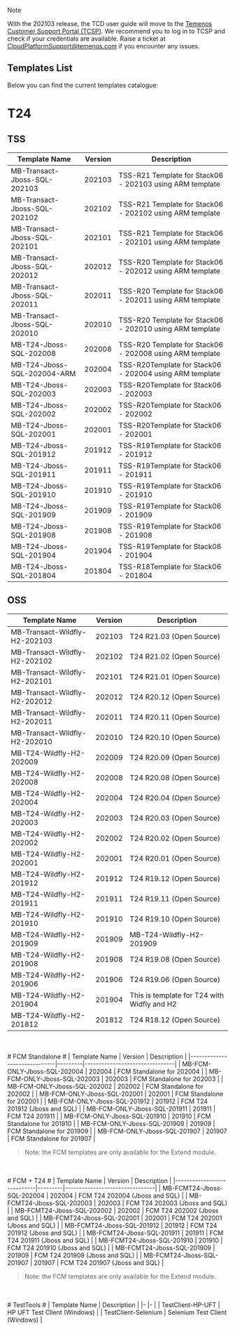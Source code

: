 > [!Note]
>  With the 202103 release, the TCD user guide will move to the [Temenos Customer Support Portal (TCSP)](https://tcsp.temenos.com/TCD/Modules/TemenosContinuousDeployment/Overview/Overview.htm). We recommend you to log in to TCSP and check if your credentials are available. Raise a ticket at [CloudPlatformSupport@temenos.com](CloudPlatformSupport@temenos.com) if you encounter any issues.

## Templates List ##


Below you can find the current templates catalogue: 

# T24   #
## TSS ##
| Template   Name              | Version | Description                                                |
|------------------------------|---------|------------------------------------------------------------|
| MB-Transact-Jboss-SQL-202103 | 202103  | TSS-R21   Template for Stack06 - 202103 using ARM template |
| MB-Transact-Jboss-SQL-202102 | 202102  | TSS-R21   Template for Stack06 - 202102 using ARM template |
| MB-Transact-Jboss-SQL-202101 | 202101  | TSS-R21   Template for Stack06 - 202101 using ARM template |
| MB-Transact-Jboss-SQL-202012 | 202012  | TSS-R20 Template for Stack06 - 202012 using ARM   template |
| MB-Transact-Jboss-SQL-202011 | 202011  | TSS-R20 Template for Stack06 - 202011 using ARM   template |
| MB-Transact-Jboss-SQL-202010 | 202010  | TSS-R20 Template for Stack06 - 202010 using ARM   template |
| MB-T24-Jboss-SQL-202008      | 202008  | TSS-R20 Template for Stack06 - 202008 using ARM   template |
| MB-T24-Jboss-SQL-202004-ARM  | 202004  | TSS-R20Template for Stack06 - 202004 using ARM   template  |
| MB-T24-Jboss-SQL-202003      | 202003  | TSS-R20Template for Stack06 - 202003                       |
| MB-T24-Jboss-SQL-202002      | 202002  | TSS-R20Template for Stack06 - 202002                       |
| MB-T24-Jboss-SQL-202001      | 202001  | TSS-R20Template for Stack06 - 202001                       |
| MB-T24-Jboss-SQL-201912      | 201912  | TSS-R19Template for Stack06 - 201912                       |
| MB-T24-Jboss-SQL-201911      | 201911  | TSS-R19Template for Stack06 - 201911                       |
| MB-T24-Jboss-SQL-201910      | 201910  | TSS-R19Template for Stack06 - 201910                       |
| MB-T24-Jboss-SQL-201909      | 201909  | TSS-R19Template for Stack06 - 201909                       |
| MB-T24-Jboss-SQL-201908      | 201908  | TSS-R19Template for Stack06 - 201908                       |
| MB-T24-Jboss-SQL-201904      | 201904  | TSS-R19Template for Stack06 - 201904                       |
| MB-T24-Jboss-SQL-201804      | 201804  | TSS-R18Template for Stack06 - 201804                       ||

 




## OSS ##
| Template   Name               | Version | Description                                 |
|-------------------------------|---------|---------------------------------------------|
| MB-Transact-Wildfly-H2-202103 | 202103  | T24 R21.03 (Open Source)                    |
| MB-Transact-Wildfly-H2-202102 | 202102  | T24 R21.02 (Open Source)                    |
| MB-Transact-Wildfly-H2-202101 | 202101  | T24 R21.01 (Open Source)                    |
| MB-Transact-Wildfly-H2-202012 | 202012  | T24 R20.12 (Open Source)                    |
| MB-Transact-Wildfly-H2-202011 | 202011  | T24 R20.11 (Open Source)                    |
| MB-Transact-Wildfly-H2-202010 | 202010  | T24 R20.10 (Open Source)                    |
| MB-T24-Wildfly-H2-202009      | 202009  | T24 R20.09 (Open Source)                    |
| MB-T24-Wildfly-H2-202008      | 202008  | T24 R20.08 (Open Source)                    |
| MB-T24-Wildfly-H2-202004      | 202004  | T24 R20.04 (Open Source)                    |
| MB-T24-Wildfly-H2-202003      | 202003  | T24 R20.03 (Open Source)                    |
| MB-T24-Wildfly-H2-202002      | 202002  | T24 R20.02 (Open Source)                    |
| MB-T24-Wildfly-H2-202001      | 202001  | T24 R20.01 (Open Source)                    |
| MB-T24-Wildfly-H2-201912      | 201912  | T24 R19.12 (Open Source)                    |
| MB-T24-Wildfly-H2-201911      | 201911  | T24 R19.11 (Open Source)                    |
| MB-T24-Wildfly-H2-201910      | 201910  | T24 R19.10 (Open Source)                    |
| MB-T24-Wildfly-H2-201909      | 201909  | MB-T24-Wildfly-H2-201909                    |
| MB-T24-Wildfly-H2-201908      | 201908  | T24 R19.08 (Open Source)                    |
| MB-T24-Wildfly-H2-201906      | 201906  | T24 R19.06 (Open Source)                    |
| MB-T24-Wildfly-H2-201904      | 201904  | This is template for T24 with Widfly and H2 |
| MB-T24-Wildfly-H2-201812      | 201812  | T24 R18.12 (Open Source)                    |

 <br>
</br>
# FCM Standalone #
| Template   Name              | Version | Description                    |
|------------------------------|---------|--------------------------------|
| MB-FCM-ONLY-Jboss-SQL-202004 | 202004  | FCM Standalone for 202004      |
| MB-FCM-ONLY-Jboss-SQL-202003 | 202003  | FCM Standalone for 202003      |
| MB-FCM-ONLY-Jboss-SQL-202002 | 202002  | FCM Standalone for 202002      |
| MB-FCM-ONLY-Jboss-SQL-202001 | 202001  | FCM Standalone for 202001      |
| MB-FCM-ONLY-Jboss-SQL-201912 | 201912  | FCM T24 201912 (Jboss and SQL) |
| MB-FCM-ONLY-Jboss-SQL-201911 | 201911  | FCM T24 201911                 |
| MB-FCM-ONLY-Jboss-SQL-201910 | 201910  | FCM Standalone for 201910      |
| MB-FCM-ONLY-Jboss-SQL-201909 | 201909  | FCM Standalone for 201909      |
| MB-FCM-ONLY-Jboss-SQL-201907 | 201907  | FCM Standalone for 201907      |

>Note: the FCM templates are only available for the Extend module.

 <br>
</br>
# FCM + T24 #
| Template   Name            | Version | Description                    |
|----------------------------|---------|--------------------------------|
| MB-FCMT24-Jboss-SQL-202004 | 202004  | FCM T24 202004 (Jboss and SQL) |
| MB-FCMT24-Jboss-SQL-202003 | 202003  | FCM T24 202003 (Jboss and SQL) |
| MB-FCMT24-Jboss-SQL-202002 | 202002  | FCM T24 202002 (Jboss and SQL) |
| MB-FCMT24-Jboss-SQL-202001 | 202001  | FCM T24 202001 (Jboss and SQL) |
| MB-FCMT24-Jboss-SQL-201912 | 201912  | FCM T24 201912 (Jboss and SQL) |
| MB-FCMT24-Jboss-SQL-201911 | 201911  | FCM T24 201911 (Jboss and SQL) |
| MB-FCMT24-Jboss-SQL-201910 | 201910  | FCM T24 201910 (Jboss and SQL) |
| MB-FCMT24-Jboss-SQL-201909 | 201909  | FCM T24 201909 (Jboss and SQL) |
| MB-FCMT24-Jboss-SQL-201907 | 201907  | FCM T24 201907 (Jboss and SQL) |

>Note: the FCM templates are only available for the Extend module.

 <br>
</br>
# TestTools #
| Template   Name 	| Description 	|
|-	|-	|
| TestClient-HP-UFT 	| HP UFT Test Client (Windows) 	|
| TestClient-Selenium 	| Selenium Test Client (Windows) 	|

